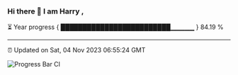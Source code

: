 ### Hi there 👋 I am Harry , 

⏳ Year progress { █████████████████████████▁▁▁▁▁ } 84.19 %

---

⏰ Updated on Sat, 04 Nov 2023 06:55:24 GMT

![Progress Bar CI](https://github.com/duykhang68/duykhang68/workflows/Progress%20Bar%20CI/badge.svg)
